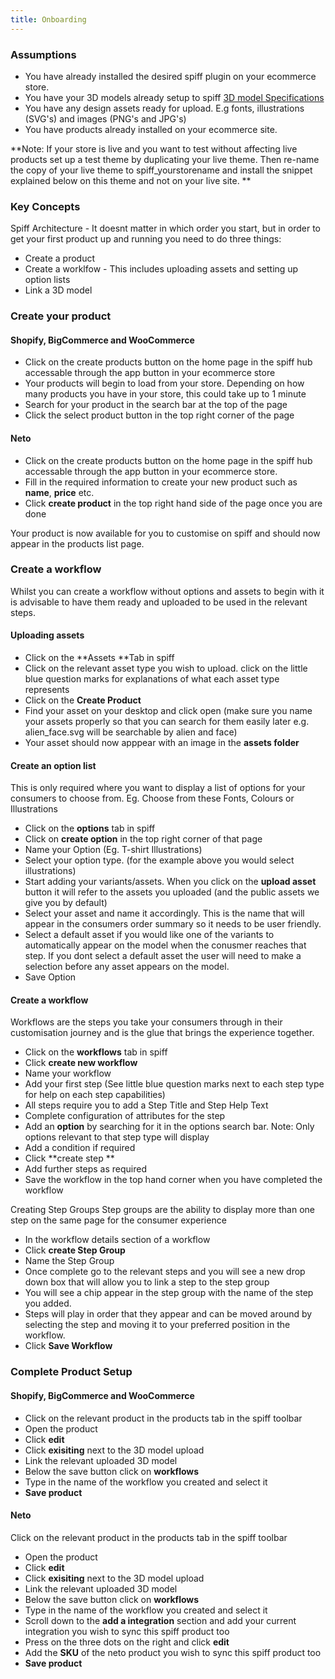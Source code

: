 ```yaml
---
title: Onboarding
---
```


### Assumptions 
- You have already installed the desired spiff plugin on your ecommerce store.
- You have your 3D models already setup to spiff [3D model Specifications](https://help.spiff.com.au/spiff-concepts/product-displays/3d-model-asset-request)
- You have any design assets ready for upload. E.g fonts, illustrations (SVG's) and images (PNG's and JPG's) 
- You have products already installed on your ecommerce site. 

**Note: If your store is live and you want to test without affecting live products set up a test theme by duplicating your live theme. Then re-name the copy of your live theme to spiff_yourstorename and install the snippet explained below on this theme and not on your live site. **

### Key Concepts 
Spiff Architecture - It doesnt matter in which order you start, but in order to get your first product up and running you need to do three things:
- Create a product 
- Create a worklfow - This includes uploading assets and setting up option lists
- Link a 3D model  

### Create your product

#### **Shopify, BigCommerce and WooCommerce**
- Click on the create products button on the home page in the spiff hub accessable through the app button in your ecommerce store
- Your products will begin to load from your store. Depending on how many products you have in your store, this could take up to 1 minute
- Search for your product in the search bar at the top of the page
- Click the select product button in the top right corner of the page

#### **Neto**
- Click on the create products button on the home page in the spiff hub accessable through the app button in your ecommerce store. 
- Fill in the required information to create your new product such as **name**, **price** etc.
- Click **create product** in the top right hand side of the page once you are done

Your product is now available for you to customise on spiff and should now appear in the products list page. 

### Create a workflow
Whilst you can create a workflow without options and assets to begin with it is advisable to have them ready and uploaded to be used in the relevant steps. 

#### Uploading assets
- Click on the **Assets **Tab in spiff 
- Click on the relevant asset type you wish to upload. click on the little blue question marks for explanations of what each asset type represents
- Click on the **Create Product**
- Find your asset on your desktop and click open (make sure you name your assets properly so that you can search for them easily later e.g. alien_face.svg will be searchable by alien and face) 
- Your asset should now apppear with an image in the **assets folder**

#### Create an option list
This is only required where you want to display a list of options for your consumers to choose from. Eg. Choose from these Fonts, Colours or Illustrations  
- Click on the **options** tab in spiff
- Click on **create option** in the top right corner of that page
- Name your Option (Eg. T-shirt Illustrations) 
- Select your option type. (for the example above you would select illustrations) 
- Start adding your variants/assets. When you click on the **upload asset** button it will refer to the assets you uploaded (and the public assets we give you by default)
- Select your asset and name it accordingly. This is the name that will appear in the consumers order summary so it needs to be user friendly. 
- Select a default asset if you would like one of the variants to automatically appear on the model when the conusmer reaches that step. If you dont select a default asset the user will need to make a selection before any asset appears on the model. 
- Save Option

#### Create a workflow

Workflows are the steps you take your consumers through in their customisation journey and is the glue that brings the experience together. 

- Click on the **workflows** tab in spiff
- Click **create new workflow**
- Name your workflow 
- Add your first step (See little blue question marks next to each step type for help on each step capabilities) 
- All steps require you to add a Step Title and Step Help Text
- Complete configuration of attributes for the step 
- Add an **option** by searching for it in the options search bar. Note: Only options relevant to that step type will display
- Add a condition if required
- Click **create step **
- Add further steps as required 
- Save the workflow in the top hand corner when you have completed the workflow

Creating Step Groups 
Step groups are the ability to display more than one step on the same page for the consumer experience
- In the workflow details section of a workflow
- Click **create Step Group** 
- Name the Step Group 
- Once complete go to the relevant steps and you will see a new drop down box that will allow you to link a step to the step group
- You will see a chip appear in the step group with the name of the step you added. 
- Steps will play in order that they appear and can be moved around by selecting the step and moving it to your preferred position in the workflow. 
- Click **Save Workflow**

### Complete Product Setup

#### **Shopify, BigCommerce and WooCommerce**
- Click on the relevant product in the products tab in the spiff toolbar
- Open the product
- Click **edit**
- Click **exisiting** next to the 3D model upload
- Link the relevant uploaded 3D model
- Below the save button click on **workflows**
- Type in the name of the workflow you created and select it
- **Save product**

#### **Neto**
 Click on the relevant product in the products tab in the spiff toolbar
- Open the product
- Click **edit**
- Click **exisiting** next to the 3D model upload
- Link the relevant uploaded 3D model
- Below the save button click on **workflows**
- Type in the name of the workflow you created and select it
- Scroll down to the **add a integration** section and add your current integration you wish to sync this spiff product too
- Press on the three dots on the right and click **edit**
- Add the **SKU** of the neto product you wish to sync this spiff product too
- **Save product**
